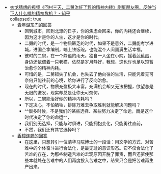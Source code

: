 - [衣戈猜想的视频《回村三天，二舅治好了我的精神内耗》刷屏朋友圈，反映当下人什么样的精神危机？ - 知乎](https://www.zhihu.com/question/545392654)  
  collapsed:: true
	- [青年湖东门的回答](https://www.zhihu.com/question/545392654/answer/2593495568)
		- 回到城市，回到北漂的日子，你的焦虑会回来，你的内耗还会继续，因为这才是你的人生，这才是你的时代。
		- 二舅的时代，是一个物质匮乏的时代，如果不是意外，二舅能考学进城，进国企拿编制，端上铁饭碗，也能混个人间圆满生活幸福。
		- 彼时的二舅，在一个静谧的雨天，独自一人坐在小院，摇着[芭蕉扇](https://www.zhihu.com/search?q=%E8%8A%AD%E8%95%89%E6%89%87&search_source=Entity&hybrid_search_source=Entity&hybrid_search_extra=%7B%22sourceType%22%3A%22answer%22%2C%22sourceId%22%3A2593495568%7D)，身边还依偎着一只老猫，依然是岁月静好，我想，这也许也足以短暂治愈你的精神内耗。
		- 可惜的是，二舅错失了机会，也失去了他向往的生活，只能凭着无可奈何只能往前的心境，给你进行了反向治愈。
		- 现在的时代，物质充盈极大丰富，充满机会却又无法把握，欲望总是无限的迸发，现实却总是让你无可奈何。
		- 所以，二舅能治好你的精神内耗吗？
		- 下定决心，不怕牺牲，排除万难去争取胜利就能解决问题吗？
		- ^^很多时候，不是我们的某些选择、某些努力决定了命运，而是这个时代决定了你的命运^^，
		- 我们别无选择，只能与时俱进，只能拥抱变化，只能勇往直前，
		- 不然，我们还有其它选择吗？
	- [香樟连翘的回答](https://www.zhihu.com/question/545392654/answer/2594309914)
		- 在这里，只想转引一位清华马院博士的一段话：用文学的方式、对苦难中的个体奋斗进行合法化，是最无耻的意识形态。它不仅合法化了苦难的存在，为那些制造苦难的宏观原因开脱了罪责，而且还驱使那些本就处在苦难中的人们再度投入苦难之中，结果只会是把苦难再生产出来。
